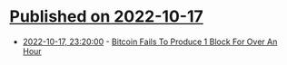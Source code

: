 # [Published on 2022-10-17](index.md)

* [2022-10-17, 23:20:00](https://slashdot.org/story/22/10/17/2059211/bitcoin-fails-to-produce-1-block-for-over-an-hour?utm_source=rss1.0mainlinkanon&utm_medium=feed) - [Bitcoin Fails To Produce 1 Block For Over An Hour](https://slashdot.org/story/22/10/17/2059211/bitcoin-fails-to-produce-1-block-for-over-an-hour?utm_source=rss1.0mainlinkanon&utm_medium=feed)
